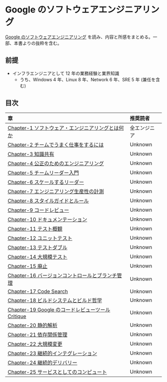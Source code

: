 # Google のソフトウェアエンジニアリング

[Google のソフトウェアエンジニアリング](https://www.oreilly.co.jp/books/9784873119656/) を読み、内容と所感をまとめる。一部、本書よりの抜粋を含む。

## 前提

- インフラエンジニアとして 12 年の業務経験と業界知識
  - うち、Windows 4 年、Linux 8 年、Network 6 年、SRE 5 年 (兼任を含む)

## 目次

| 章                                                                   | 推奨読者     |
| :------------------------------------------------------------------- | :----------- |
| [Chapter-1 ソフトウェア・エンジニアリングとは何か](./Chapter-1.md)   | 全エンジニア |
| [Chapter-2 チームでうまく仕事をするには](./Chapter-2.md)             | Unknown      |
| [Chapter-3 知識共有](./Chapter-3.md)                                 | Unknown      |
| [Chapter-4 公正のためのエンジニアリング](./Chapter-4.md)             | Unknown      |
| [Chapter-5 チームリーダー入門](./Chapter-5.md)                       | Unknown      |
| [Chapter-6 スケールするリーダー](./Chapter-6.md)                     | Unknown      |
| [Chapter-7 エンジニアリング生産性の計測](./Chapter-7.md)             | Unknown      |
| [Chapter-8 スタイルガイドとルール](./Chapter-8.md)                   | Unknown      |
| [Chapter-9 コードレビュー](./Chapter-9.md)                           | Unknown      |
| [Chapter-10 ドキュメンテーション](./Chapter-10.md)                   | Unknown      |
| [Chapter-11 テスト概観](./Chapter-11.md)                             | Unknown      |
| [Chapter-12 ユニットテスト](./Chapter-12.md)                         | Unknown      |
| [Chapter-13 テストダブル](./Chapter-13.md)                           | Unknown      |
| [Chapter-14 大規模テスト](./Chapter-14.md)                           | Unknown      |
| [Chapter-15 廃止](./Chapter-15.md)                                   | Unknown      |
| [Chapter-16 バージョンコントロールとブランチ管理](./Chapter-16.md)   | Unknown      |
| [Chapter-17 Code Search](./Chapter-17.md)                            | Unknown      |
| [Chapter-18 ビルドシステムとビルド哲学](./Chapter-18.md)             | Unknown      |
| [Chapter-19 Google のコードレビューツール Critique](./Chapter-19.md) | Unknown      |
| [Chapter-20 静的解析](./Chapter-20.md)                               | Unknown      |
| [Chapter-21 依存関係管理](./Chapter-21.md)                           | Unknown      |
| [Chapter-22 大規模変更](./Chapter-22.md)                             | Unknown      |
| [Chapter-23 継続的インテグレーション](./Chapter-23.md)               | Unknown      |
| [Chapter-24 継続的デリバリー](./Chapter-24.md)                       | Unknown      |
| [Chapter-25 サービスとしてのコンピュート](./Chapter-25.md)           | Unknown      |
